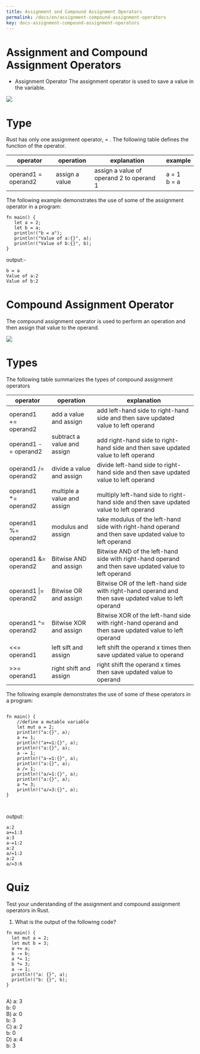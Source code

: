 ```yaml
---
title: Assignment and Compound Assignment Operators
permalink: /docs/en/assignment-compound-assignment-operators
key: docs-assignment-compound-assignment-operators
---
```




# Assignment and Compound Assignment Operators

- Assignment Operator 
The assignment operator is used to save a value in the variable.

![](https://raw.githubusercontent.com/sangam14/RustLabs/master/img/assignment-op.png)

# Type 
Rust has only one assignment operator, = . The following table defines the function of the operator.

| operator 	| operation  	| explanation 	| example 	|
|-	|-	|-	|-	|
| operand1 = operand2 	| assign a value  	| assign a value of operand 2  to operand 1 	| a = 1<br>b = a 	|


The following example demonstrates the use of some of the assignment operator in a program:
```
fn main() {
   let a = 2;
   let b = a;
   println!("b = a");
   println!("Value of a:{}", a);
   println!("Value of b:{}", b);
}

```
output:-

```
b = a
Value of a:2
Value of b:2

```
# Compound Assignment Operator 

The compound assignment operator is used to perform an operation and then assign that value to the operand.

![](https://raw.githubusercontent.com/sangam14/RustLabs/master/img/Compound-op.png)

# Types 

The following table summarizes the types of compound assignment operators

| operator 	| operation  	| explanation 	|
|-	|-	|-	|
| operand1 += operand2<br><br>operand1 -= operand2 	| add a value and assign<br><br>subtract a value and assign 	| add left-hand side to right-hand side and then save updated value to left operand<br><br>add right-hand side to right-hand side and then save updated value to left operand   	|
| operand1 /= operand2<br><br>operand1 *= operand2  	| divide a value and assign<br><br>multiple a value and assign 	| divide left-hand side to right-hand side and then save updated value to left operand<br><br>multiply left-hand side to right-hand side and then save updated value to left operand 	|
| operand1 %= operand2 	| modulus and assign 	| take modulus of the left-hand side with right-hand operand and then save updated value to left operand 	|
| operand1 &= operand2 	| Bitwise AND and assign 	| Bitwise AND  of the left-hand side with right-hand operand and then save updated value to left operand 	|
| operand1 \|= operand2 	| Bitwise OR and assign  	| Bitwise OR  of the left-hand side with right-hand operand and then save updated value to left operand 	|
| operand1 ^= operand2 	| Bitwise XOR and assign  	| Bitwise XOR  of the left-hand side with right-hand operand and then save updated value to left operand 	|
| <<= operand1  	| left sift and assign  	| left shift the operand x times then save updated value to operand  	|
| >>= operand1 	| right shift and assign 	| right shift the operand x times then save updated value to operand 	|


The following example demonstrates the use of some of these operators in a program:

```

fn main() {
    //define a mutable variable
    let mut a = 2;
    println!("a:{}", a);
    a += 1;
    println!("a+=1:{}", a);
    println!("a:{}", a);
    a -= 1;
    println!("a-=1:{}", a);
    println!("a:{}", a);
    a /= 1;
    println!("a/=1:{}", a);
    println!("a:{}", a);
    a *= 3;
    println!("a/=3:{}", a);
}



```
output:

```
a:2
a+=1:3
a:3
a-=1:2
a:2
a/=1:2
a:2
a/=3:6

```

# Quiz 

Test your understanding of the assignment and compound assignment operators in Rust.

1. What is the output of the following code?

```
fn main() {
  let mut a = 2;
  let mut b = 3;
  a += a;
  b -= b;
  a *= 1;
  b *= 3;
  a -= 1;
  println!("a: {}", a);
  println!("b: {}", b); 
}


```
A) a: 3 <br> 
   b: 0 <br> 
B) a: 0 <br> 
   b: 3 <br> 
C) a: 2 <br> 
   b: 0 <br> 
D) a: 4 <br> 
   b: 3 <br> 


